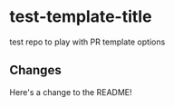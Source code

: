 # test-template-title
test repo to play with PR template options

## Changes
Here's a change to the README!
